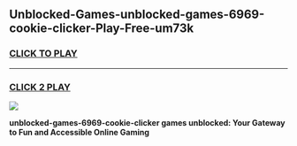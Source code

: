 
## Unblocked-Games-unblocked-games-6969-cookie-clicker-Play-Free-um73k
<h3>
<a href="https://premium76.site?title=unblocked-games-6969-cookie-clicker&ref=19M">CLICK TO PLAY</a></h3>
<hr>

<h3>
<a href="https://premium76.site?title=unblocked-games-6969-cookie-clicker&ref=19M">CLICK 2 PLAY</a>
  
</h3>

<a href="https://premium76.site?title=unblocked-games-6969-cookie-clicker&ref=19M"><img src="https://clearcache.store/games.png"></a>


**unblocked-games-6969-cookie-clicker games unblocked: Your Gateway to Fun and Accessible Online Gaming**
